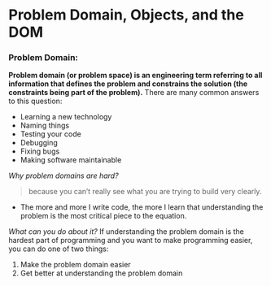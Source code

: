 #  Problem Domain, Objects, and the DOM

###  Problem Domain:
**Problem domain (or problem space) is an engineering term referring to all information that defines the problem and constrains the solution (the constraints being part of the problem).**
There are many common answers to this question:

* Learning a new technology
* Naming things
* Testing your code
* Debugging
* Fixing bugs
* Making software maintainable

*Why problem domains are hard?*
> because you can’t really see what you are trying to build very clearly.  

* The more and more I write code, the more I learn that understanding the problem is the most critical piece to the equation.

*What can you do about it?*
If understanding the problem domain is the hardest part of programming and you want to make programming easier, you can do one of two things:

1. Make the problem domain easier
2. Get better at understanding the problem domain
